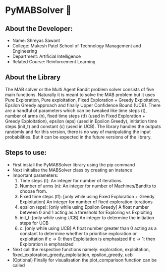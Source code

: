# PyMABSolver 🤖

## About the Developer:
- Name: Shreyas Sawant
- College: Mukesh Patel School of Technology Management and Engineering
- Department: Artificial Intelligence
- Related Course: Reinforcement Learning

## About the Library
The MAB solver or the Multi Agent Bandit problem solver consists of five main functions.
Naturally it is meant to solve the MAB problem but it uses Pure Exploration, Pure exploitation, Fixed Exploration + Greedy Exploitation, Epsilon Greedy approach and finally Upper Confidence Bound (UCB).
There are a handful of parameters which can be tweaked like time steps (t), number of arms (n), fixed time steps (tf) (used in Fixed Exploration + Greedy Exploitation), epsilon (eps) (used in Epsilon Greedy), initiation time steps (init_t) and constant (c) (used in UCB).
The library handles the outputs randomly and for this version, there is no way of manipulating the input probabilities. But it can be expected in the future versions of the library.

## Steps to use:
* First install the PyMABSolver library using the pip command
* Next initialise the MABSolver class by creating an instance
* Important parameters: 
    1. Time steps (t): An integer for number of iterations.
    2. Number of arms (n): An integer for number of Machines/Bandits to choose from.
    3. Fixed time steps (tf): [only while using Fixed Exploration + Greedy Exploitation] An integer for number of fixed exploration iterations
    4. epsilon (eps): [only while using Epsilon Greedy] A float number between 0 and 1 acting as a threshold for Exploring vs Exploiting
    5. init_t: [only while using UCB] An integer to determine the initiation steps for UCB
    6. c: [only while using UCB] A float number greater than 0 acting as a constant to determine whether to prioritise exploration or exploitation
        if c -> 0: then Exploitation is emphasized
        if c -> 1: then Exploration is emphasized
* Next call the respective functions namely: exploration, exploitation, fixed_exploration_greedy_exploitation, epsilon_greedy, ucb
* (Optional) Finally for visualisation the plot_comparison function can be called
